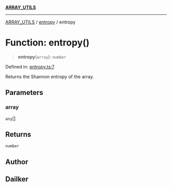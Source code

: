 [**ARRAY_UTILS**](../../README.md)

***

[ARRAY_UTILS](../../README.md) / [entropy](../README.md) / entropy

# Function: entropy()

> **entropy**(`array`): `number`

Defined in: [entropy.ts:7](https://github.com/dailker/everyutil/blob/acf16940f3e607b618e84e164891e8ae03e0a446/src/array/entropy.ts#L7)

Returns the Shannon entropy of the array.

## Parameters

### array

`any`[]

## Returns

`number`

## Author

## Dailker
